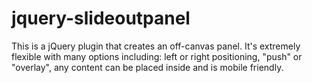 # jquery-slideoutpanel
This is a jQuery plugin that creates an off-canvas panel. It's extremely flexible with many options including: left or right positioning, "push" or "overlay", any content can be placed inside and is mobile friendly.
